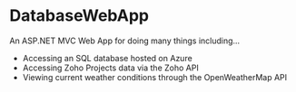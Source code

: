 # DatabaseWebApp

An ASP.NET MVC Web App for doing many things including...
- Accessing an SQL database hosted on Azure
- Accessing Zoho Projects data via the Zoho API
- Viewing current weather conditions through the OpenWeatherMap API
